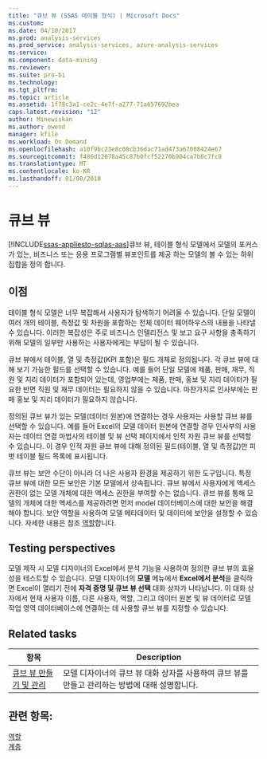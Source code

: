 ```yaml
---
title: "큐브 뷰 (SSAS 테이블 형식) | Microsoft Docs"
ms.custom: 
ms.date: 04/10/2017
ms.prod: analysis-services
ms.prod_service: analysis-services, azure-analysis-services
ms.service: 
ms.component: data-mining
ms.reviewer: 
ms.suite: pro-bi
ms.technology: 
ms.tgt_pltfrm: 
ms.topic: article
ms.assetid: 1f78c3a1-ce2c-4e7f-a277-71a657692bea
caps.latest.revision: "12"
author: Minewiskan
ms.author: owend
manager: kfile
ms.workload: On Demand
ms.openlocfilehash: a10f9bc23e8c08cb36dac71ad473a67008424e67
ms.sourcegitcommit: f486d12078a45c87b0fcf52270b904ca7b0c7fc8
ms.translationtype: MT
ms.contentlocale: ko-KR
ms.lasthandoff: 01/08/2018
---
```

# <a name="perspectives"></a>큐브 뷰
[!INCLUDE[ssas-appliesto-sqlas-aas](../../includes/ssas-appliesto-sqlas-aas.md)]큐브 뷰, 테이블 형식 모델에서 모델의 포커스가 있는, 비즈니스 또는 응용 프로그램별 뷰포인트를 제공 하는 모델의 볼 수 있는 하위 집합을 정의 합니다.  
  
##  <a name="bkmk_understanding"></a> 이점  
 테이블 형식 모델은 너무 복잡해서 사용자가 탐색하기 어려울 수 있습니다. 단일 모델이 여러 개의 테이블, 측정값 및 차원을 포함하는 전체 데이터 웨어하우스의 내용을 나타낼 수 있습니다. 이러한 복잡성은 주로 비즈니스 인텔리전스 및 보고 요구 사항을 충족하기 위해 모델의 일부만 사용하는 사용자에게는 부담이 될 수 있습니다.  
  
 큐브 뷰에서 테이블, 열 및 측정값(KPI 포함)은 필드 개체로 정의됩니다. 각 큐브 뷰에 대해 보기 가능한 필드를 선택할 수 있습니다. 예를 들어 단일 모델에 제품, 판매, 재무, 직원 및 지리 데이터가 포함되어 있는데, 영업부에는 제품, 판매, 홍보 및 지리 데이터가 필요한 반면 직원 및 재무 데이터는 필요하지 않을 수 있습니다. 마찬가지로 인사부에는 판매 홍보 및 지리 데이터가 필요하지 않습니다.  
  
 정의된 큐브 뷰가 있는 모델(데이터 원본)에 연결하는 경우 사용자는 사용할 큐브 뷰를 선택할 수 있습니다. 예를 들어 Excel의 모델 데이터 원본에 연결할 경우 인사부의 사용자는 데이터 연결 마법사의 테이블 및 뷰 선택 페이지에서 인적 자원 큐브 뷰를 선택할 수 있습니다. 이 경우 인적 자원 큐브 뷰에 대해 정의된 필드(테이블, 열 및 측정값)만 피벗 테이블 필드 목록에 표시됩니다.  
  
 큐브 뷰는 보안 수단이 아니라 더 나은 사용자 환경을 제공하기 위한 도구입니다. 특정 큐브 뷰에 대한 모든 보안은 기본 모델에서 상속됩니다. 큐브 뷰에서 사용자에게 액세스 권한이 없는 모델 개체에 대한 액세스 권한을 부여할 수는 없습니다. 큐브 뷰를 통해 모델의 개체에 대한 액세스를 제공하려면 먼저 model 데이터베이스에 대한 보안을 해결해야 합니다. 보안 역할을 사용하여 모델 메타데이터 및 데이터에 보안을 설정할 수 있습니다. 자세한 내용은 참조 [역할](../../analysis-services/tabular-models/roles-ssas-tabular.md)합니다.  
  
##  <a name="bkmk_testpersp"></a> Testing perspectives  
 모델 제작 시 모델 디자이너의 Excel에서 분석 기능을 사용하여 정의한 큐브 뷰의 효율성을 테스트할 수 있습니다. 모델 디자이너의 **모델** 메뉴에서 **Excel에서 분석**을 클릭하면 Excel이 열리기 전에 **자격 증명 및 큐브 뷰 선택** 대화 상자가 나타납니다. 이 대화 상자에서 현재 사용자 이름, 다른 사용자, 역할, 그리고 데이터 원본 및 뷰 데이터로 모델 작업 영역 데이터베이스에 연결하는 데 사용할 큐브 뷰를 지정할 수 있습니다.  
  
##  <a name="bkmk_related_tasks"></a> Related tasks  
  
|항목|Description|  
|-----------|-----------------|  
|[큐브 뷰 만들기 및 관리](../../analysis-services/tabular-models/create-and-manage-perspectives-ssas-tabular.md)|모델 디자이너의 큐브 뷰 대화 상자를 사용하여 큐브 뷰를 만들고 관리하는 방법에 대해 설명합니다.|  
  
## <a name="see-also"></a>관련 항목:  
 [역할](../../analysis-services/tabular-models/roles-ssas-tabular.md)   
 [계층](../../analysis-services/tabular-models/hierarchies-ssas-tabular.md)  
  
  
